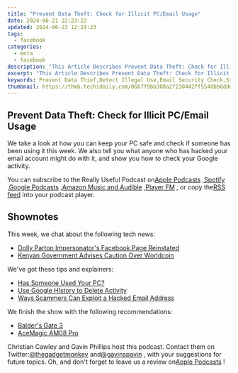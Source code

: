 ```yaml
---
title: "Prevent Data Theft: Check for Illicit PC/Email Usage"
date: 2024-06-21 22:23:22
updated: 2024-06-23 12:24:23
tags:
  - facebook
categories:
  - meta
  - facebook
description: "This Article Describes Prevent Data Theft: Check for Illicit PC/Email Usage"
excerpt: "This Article Describes Prevent Data Theft: Check for Illicit PC/Email Usage"
keywords: Prevent Data Thief,Detect Illegal Use,Email Security Check,Stop Hacking Attempts,Safeguard Personal Info,Protect Against Theft,Unlawful PC Activities
thumbnail: https://thmb.techidaily.com/06b7f9bb308a2f230442ff554dbb6dddbc8b32cf4318fa7b79eedb41360cb388.jpg
---
```


## Prevent Data Theft: Check for Illicit PC/Email Usage

 We take a look at how you can keep your PC safe and check if someone has been using it this week. We also tell you what anyone who has hacked your email account might do with it, and show you how to check your Google activity.

 You can subscribe to the Really Useful Podcast on[Apple Podcasts](https://podcasts.apple.com/gb/podcast/the-really-useful-podcast/id1437847131?mt=2) ,[Spotify](https://open.spotify.com/show/283gDxLd6OTNEpRq6tN7ha) ,[Google Podcasts](https://www.google.com/podcasts?feed=aHR0cHM6Ly9hbmNob3IuZm0vcy8zMWJlNDcwL3BvZGNhc3QvcnNz) ,[Amazon Music and Audible](https://music.amazon.co.uk/podcasts/20ab73d4-5da2-46c7-a17f-dc6eb39bdb48/The-Really-Useful-Podcast) ,[Player FM](https://player.fm/series/the-really-useful-podcast-2491856) , or copy the[RSS feed](https://feeds.transistor.fm/the-really-useful-podcast) into your podcast player.

## Shownotes

This week, we chat about the following tech news:

* [Dolly Parton Impersonator's Facebook Page Reinstated](https://www.bbc.co.uk/news/uk-england-south-yorkshire-66395280)
* [Kenyan Government Advises Caution Over Worldcoin](https://www.bbc.co.uk/news/world-africa-66383325)

We've got these tips and explainers:

* [Has Someone Used Your PC?](https://www.makeuseof.com/tag/has-someone-used-your-pc-3-ways-to-check/)
* [Use Google HIstory to Delete Activity](https://www.makeuseof.com/google-history-delete-all-my-activity/)
* [Ways Scammers Can Exploit a Hacked Email Address](https://www.makeuseof.com/tag/5-ways-your-email-address-can-be-exploited-by-scammers/)

We finish the show with the following recommendations:

* [Balder's Gate 3](https://baldursgate3.game/)
* [AceMagic AM08 Pro](https://www.acemagic.com/collections/mini-pc/products/ace-am08-pro-amd-ryzen-9%E2%84%A2-6900hx)

 Christian Cawley and Gavin Phillips host this podcast. Contact them on Twitter:[@thegadgetmonkey](https://twitter.com/thegadgetmonkey) and[@gavinspavin](https://twitter.com/gavinspavin) , with your suggestions for future topics. Oh, and don't forget to leave us a review on[Apple Podcasts](http://podcasts.apple.com/gb/podcast/the-really-useful-podcast/id1437847131?mt=2) !


<ins class="adsbygoogle"
     style="display:block"
     data-ad-format="autorelaxed"
     data-ad-client="ca-pub-7571918770474297"
     data-ad-slot="1223367746"></ins>



<ins class="adsbygoogle"
     style="display:block"
     data-ad-client="ca-pub-7571918770474297"
     data-ad-slot="8358498916"
     data-ad-format="auto"
     data-full-width-responsive="true"></ins>
